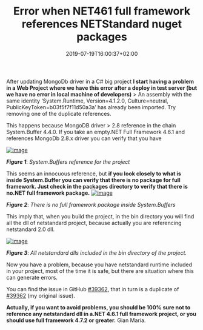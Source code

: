﻿---
title: "Error when NET461 full framework references NETStandard nuget packages"
description: ""
date: 2019-07-19T16:00:37+02:00
draft: false
tags: [NETCORE]
categories: [NET Core,NET framework]
---
After updating MongoDb driver in a C# big project **I start having a problem in a Web Project where we have this error after a deploy in test server (but we have no error in local machine of developers)** > An assembly with the same identity ‘System.Runtime, Version=4.1.2.0, Culture=neutral, PublicKeyToken=b03f5f7f11d50a3a’ has already been imported. Try removing one of the duplicate references.

This happens because MongoDB driver &gt; 2.8 reference in the chain System.Buffer 4.4.0. If you take an empty.NET Full Framework 4.6.1 and references MongoDb 2.8.x driver you can verify that you have

[![image](https://www.codewrecks.com/blog/wp-content/uploads/2019/07/image_thumb-18.png "image")](https://www.codewrecks.com/blog/wp-content/uploads/2019/07/image-18.png)

 ***Figure 1***: *System.Buffers reference for the project*

This seems an innocuous reference, but  **if you look closely to what is inside System.Buffer you can verify that there is no package for full framework. Just check in the packages directory to verify that there is no.NET full framework package.** [![image](https://www.codewrecks.com/blog/wp-content/uploads/2019/07/image_thumb-19.png "image")](https://www.codewrecks.com/blog/wp-content/uploads/2019/07/image-19.png)

 ***Figure 2***: *There is no full framework package inside System.Buffers*

This imply that, when you build the project, in the bin directory you will find all the dll of netstandard project, because actually you are referencing netstandard 2.0 dll.

[![image](https://www.codewrecks.com/blog/wp-content/uploads/2019/07/image_thumb-20.png "image")](https://www.codewrecks.com/blog/wp-content/uploads/2019/07/image-20.png)

 ***Figure 3***: *All netstandard dlls included in the bin directory of the project.*

Now you have a problem, because you have netstandard runtime included in your project, most of the time it is safe, but there are situation where this can generate errors.

You can find the issue in GitHub [#39362](https://github.com/dotnet/corefx/issues/39362), that in turn is a duplicate of [#39362](https://github.com/dotnet/corefx/issues/39362) (my original issue).

 **Actually, if you want to avoid problems, you should be 100% sure not to reference any netstandard dll in a.NET 4.6.1 full framework project, or you should use full framework 4.7.2 or greater.** Gian Maria.
